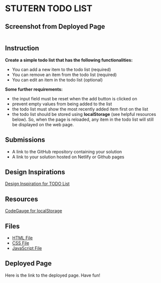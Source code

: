 # STUTERN TODO LIST

## Screenshot from Deployed Page

![]()

## Instruction

**Create a simple todo list that has the following functionalities:**

- You can add a new item to the todo list (required)
- You can remove an item from the todo list (required)
- You can edit an item in the todo list (optional)

**Some further requirements:**

- the input field must be reset when the add button is clicked on
- prevent empty values from being added to the list
- the todo list must show the most recently added item first on the list
- the todo list should be stored using **localStorage** (see helpful resources below). So, when the page is reloaded, any item in the todo list will still be displayed on the web page.

## Submissions

- A link to the GitHub repository containing your solution
- A link to your solution hosted on Netlify or Github pages

## Design Inspirations

[Design Inspiration for TODO List](https://ik.imagekit.io/freshman/final-app_dPFLhFnTI.gif)

## Resources

[CodeGauge for localStorage](https://www.codeguage.com/courses/advanced-js/storage-localstorage)

## Files

- [HTML File](./index.html)
- [CSS File](./style.css)
- [JavaScript File](./index.js)

## Deployed Page

Here is the link to the deployed page. Have fun!
[]()
